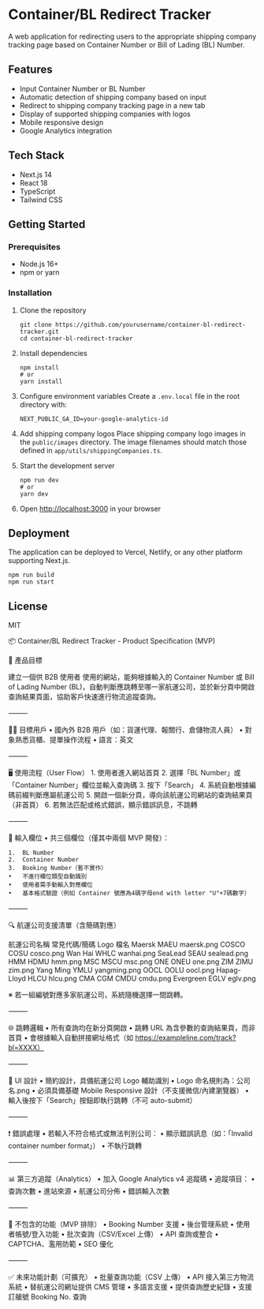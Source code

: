 # Container/BL Redirect Tracker

A web application for redirecting users to the appropriate shipping company tracking page based on Container Number or Bill of Lading (BL) Number.

## Features

- Input Container Number or BL Number
- Automatic detection of shipping company based on input
- Redirect to shipping company tracking page in a new tab
- Display of supported shipping companies with logos
- Mobile responsive design
- Google Analytics integration

## Tech Stack

- Next.js 14
- React 18
- TypeScript
- Tailwind CSS

## Getting Started

### Prerequisites

- Node.js 16+
- npm or yarn

### Installation

1. Clone the repository
   ```
   git clone https://github.com/yourusername/container-bl-redirect-tracker.git
   cd container-bl-redirect-tracker
   ```

2. Install dependencies
   ```
   npm install
   # or
   yarn install
   ```

3. Configure environment variables
   Create a `.env.local` file in the root directory with:
   ```
   NEXT_PUBLIC_GA_ID=your-google-analytics-id
   ```

4. Add shipping company logos
   Place shipping company logo images in the `public/images` directory. The image filenames should match those defined in `app/utils/shippingCompanies.ts`.

5. Start the development server
   ```
   npm run dev
   # or
   yarn dev
   ```

6. Open [http://localhost:3000](http://localhost:3000) in your browser

## Deployment

The application can be deployed to Vercel, Netlify, or any other platform supporting Next.js.

```
npm run build
npm run start
```

## License

MIT

📦 Container/BL Redirect Tracker - Product Specification (MVP)

🧭 產品目標

建立一個供 B2B 使用者 使用的網站，能夠根據輸入的 Container Number 或 Bill of Lading Number (BL)，自動判斷應跳轉至哪一家航運公司，並於新分頁中開啟查詢結果頁面，協助客戶快速進行物流追蹤查詢。

⸻

🧑‍💼 目標用戶
	•	國內外 B2B 用戶（如：貨運代理、報關行、倉儲物流人員）
	•	對象熟悉貨櫃、提單操作流程
	•	語言：英文

⸻

🖥️ 使用流程（User Flow）
	1.	使用者進入網站首頁
	2.	選擇「BL Number」或「Container Number」欄位並輸入查詢碼
	3.	按下「Search」
	4.	系統自動根據編碼前綴判斷應屬航運公司
	5.	開啟一個新分頁，導向該航運公司網站的查詢結果頁（非首頁）
	6.	若無法匹配或格式錯誤，顯示錯誤訊息，不跳轉

⸻

🔡 輸入欄位
	•	共三個欄位（僅其中兩個 MVP 開發）：
	
	1.	BL Number
	2.	Container Number
	3.	Booking Number（暫不實作）
	•	不進行欄位類型自動識別
	•	使用者需手動輸入對應欄位
	•	基本格式驗證（例如 Container 號應為4碼字母end with letter "U"+7碼數字）

⸻

🔍 航運公司支援清單（含簡碼對應）

航運公司名稱	常見代碼/簡碼	Logo 檔名
Maersk	MAEU	maersk.png
COSCO	COSU	cosco.png
Wan Hai	WHLC	wanhai.png
SeaLead	SEAU	sealead.png
HMM	HDMU	hmm.png
MSC	MSCU	msc.png
ONE	ONEU	one.png
ZIM	ZIMU	zim.png
Yang Ming	YMLU	yangming.png
OOCL	OOLU	oocl.png
Hapag-Lloyd	HLCU	hlcu.png
CMA CGM	CMDU	cmdu.png
Evergreen	EGLV	eglv.png

※ 若一組編號對應多家航運公司，系統隨機選擇一間跳轉。

⸻

🌐 跳轉邏輯
	•	所有查詢均在新分頁開啟
	•	跳轉 URL 為含參數的查詢結果頁，而非首頁
	•	會根據輸入自動拼接網址格式（如 https://exampleline.com/track?bl=XXXX）

⸻

📱 UI 設計
	•	簡約設計，具備航運公司 Logo 輔助識別
	•	Logo 命名規則為：公司名.png
	•	必須具備基礎 Mobile Responsive 設計（不支援微信/內建瀏覽器）
	•	輸入後按下「Search」按鈕即執行跳轉（不可 auto-submit）

⸻

❗ 錯誤處理
	•	若輸入不符合格式或無法判別公司：
	•	顯示錯誤訊息（如：「Invalid container number format」）
	•	不執行跳轉

⸻

📊 第三方追蹤（Analytics）
	•	加入 Google Analytics v4 追蹤碼
	•	追蹤項目：
	•	查詢次數
	•	進站來源
	•	航運公司分佈
	•	錯誤輸入次數

⸻

🚫 不包含的功能（MVP 排除）
	•	Booking Number 支援
	•	後台管理系統
	•	使用者帳號/登入功能
	•	批次查詢（CSV/Excel 上傳）
	•	API 查詢或整合
	•	CAPTCHA、濫用防範
	•	SEO 優化

⸻

✅ 未來功能計劃（可擴充）
	•	批量查詢功能（CSV 上傳）
	•	API 接入第三方物流系統
	•	替航運公司網址提供 CMS 管理
	•	多語言支援
	•	提供查詢歷史紀錄
	•	支援訂艙號 Booking No. 查詢
